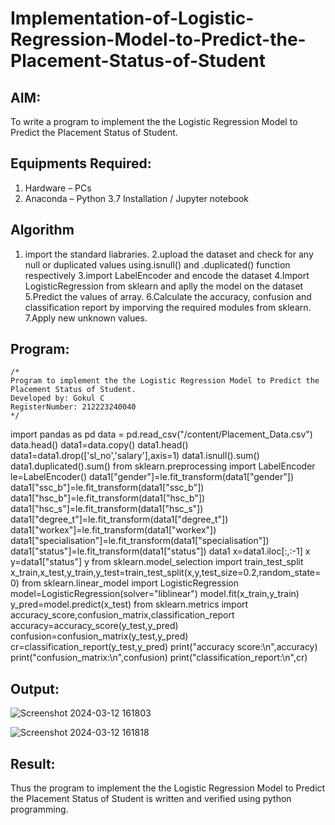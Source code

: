 # Implementation-of-Logistic-Regression-Model-to-Predict-the-Placement-Status-of-Student

## AIM:
To write a program to implement the the Logistic Regression Model to Predict the Placement Status of Student.

## Equipments Required:
1. Hardware – PCs
2. Anaconda – Python 3.7 Installation / Jupyter notebook

## Algorithm
1. import the standard liabraries.
2.upload the dataset and check for any null or duplicated values using.isnull() and .duplicated() function
respectively
3.import LabelEncoder and encode the dataset
4.Import LogisticRegression from sklearn and aplly the model on the dataset
5.Predict the values of array.
6.Calculate the accuracy, confusion and classification report by imporving the required modules from
sklearn.
7.Apply new unknown values.

## Program:
```
/*
Program to implement the the Logistic Regression Model to Predict the Placement Status of Student.
Developed by: Gokul C
RegisterNumber: 212223240040
*/
```
import pandas as pd
data = pd.read_csv("/content/Placement_Data.csv")
data.head()
data1=data.copy()
data1.head()
data1=data1.drop(['sl_no','salary'],axis=1)
data1.isnull().sum()
data1.duplicated().sum()
from sklearn.preprocessing import LabelEncoder
le=LabelEncoder()
data1["gender"]=le.fit_transform(data1["gender"])
data1["ssc_b"]=le.fit_transform(data1["ssc_b"])
data1["hsc_b"]=le.fit_transform(data1["hsc_b"])
data1["hsc_s"]=le.fit_transform(data1["hsc_s"])
data1["degree_t"]=le.fit_transform(data1["degree_t"])
data1["workex"]=le.fit_transform(data1["workex"])
data1["specialisation"]=le.fit_transform(data1["specialisation"])
data1["status"]=le.fit_transform(data1["status"])
data1
x=data1.iloc[:,:-1]
x
y=data1["status"]
y
from sklearn.model_selection import train_test_split
x_train,x_test,y_train,y_test=train_test_split(x,y,test_size=0.2,random_state=0)
from sklearn.linear_model import LogisticRegression
model=LogisticRegression(solver="liblinear")
model.fit(x_train,y_train)
y_pred=model.predict(x_test)
from sklearn.metrics import accuracy_score,confusion_matrix,classification_report
accuracy=accuracy_score(y_test,y_pred)
confusion=confusion_matrix(y_test,y_pred)
cr=classification_report(y_test,y_pred)
print("accuracy score:\n",accuracy)
print("confusion_matrix:\n",confusion)
print("classification_report:\n",cr)

## Output:
![Screenshot 2024-03-12 161803](https://github.com/Gokul1410/Implementation-of-Logistic-Regression-Model-to-Predict-the-Placement-Status-of-Student/assets/153058321/77d44fa7-e8de-46df-ac72-612156f3f9c9)

![Screenshot 2024-03-12 161818](https://github.com/Gokul1410/Implementation-of-Logistic-Regression-Model-to-Predict-the-Placement-Status-of-Student/assets/153058321/bfad7fe3-30ef-4ea7-9350-3c60995cec03)



## Result:
Thus the program to implement the the Logistic Regression Model to Predict the Placement Status of Student is written and verified using python programming.
